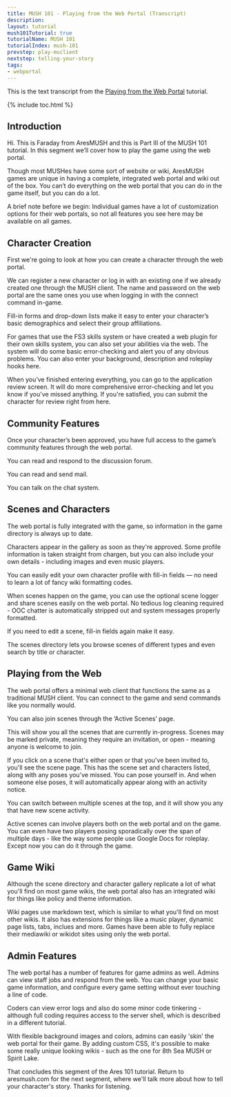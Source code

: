 ```yaml
---
title: MUSH 101 - Playing from the Web Portal (Transcript)
description: 
layout: tutorial
mush101Tutorial: true
tutorialName: MUSH 101
tutorialIndex: mush-101
prevstep: play-muclient
nextstep: telling-your-story
tags:
- webportal
---
```


This is the text transcript from the [Playing from the Web Portal](/mush-101/play-webportal.html) tutorial.

{% include toc.html %}

## Introduction

Hi.  This is Faraday from AresMUSH and this is Part III of the MUSH 101 tutorial.  In this segment we’ll cover how to play the game using the web portal.

Though most MUSHes have some sort of website or wiki, AresMUSH games are unique in having a complete, integrated web portal and wiki out of the box.  You can’t do everything on the web portal that you can do in the game itself, but you can do a lot. 

A brief note before we begin: Individual games have a lot of customization options for their web portals, so not all features you see here may be available on all games.

## Character Creation

First we're going to look at how you can create a character through the web portal.

We can register a new character or log in with an existing one if we already created one through the MUSH client.  The name and password on the web portal are the same ones you use when logging in with the connect command in-game.

Fill-in forms and drop-down lists make it easy to enter your character’s basic demographics and select their group affiliations.

For games that use the FS3 skills system or have created a web plugin for their own skills system, you can also set your abilities via the web.  The system will do some basic error-checking and alert you of any obvious problems.  You can also enter your background, description and roleplay hooks here. 

When you’ve finished entering everything, you can  go to the application review screen.  It will do more comprehensive error-checking and let you know if you've missed anything.  If you're satisfied, you can submit the character for review right from here.

## Community Features

Once your character’s been approved, you have full access to the game’s community features through the web portal.  

You can read and respond to the discussion forum.

You can read and send mail.

You can talk on the chat system.

## Scenes and Characters

The web portal is fully integrated with the game, so information in the game directory is always up to date.

Characters appear in the gallery as soon as they're approved.  Some profile information is taken straight from chargen, but you can also include your own details - including images and even music players.

You can easily edit your own character profile with fill-in fields — no need to learn a lot of fancy wiki formatting codes.

When scenes happen on the game,  you can use the optional scene logger and share scenes easily on the web portal.  No tedious log cleaning required - OOC chatter is automatically stripped out and system messages properly formatted.

If you need to edit a scene, fill-in fields again make it easy.

The scenes directory lets you browse scenes of different types and even search by title or character.

## Playing from the Web

The web portal offers a minimal web client that functions the same as a traditional MUSH client.  You can connect to the game and send commands like you normally would.

You can also join scenes through the ‘Active Scenes’ page.  

This will show you all the scenes that are currently in-progress.  Scenes may be marked private, meaning they require an invitation, or open - meaning anyone is welcome to join.

If you click on a scene that's either open or that you've been invited to, you'll see the scene page.  This has the scene set and characters listed, along with any poses you've missed.  You can pose yourself in.  And when someone else poses, it will automatically appear along with an activity notice.

You can switch between multiple scenes at the top, and it will show you any that have new scene activity.  

Active scenes can involve players both on the web portal and on the game.  You can even have two players posing sporadically over the span of multiple days - like the way some people use Google Docs for roleplay.  Except now you can do it through the game.


## Game Wiki

Although the scene directory and character gallery replicate a lot of what you'll find on most game wikis, the web portal also has an integrated wiki for things like policy and theme information.

Wiki pages use markdown text, which is similar to what you'll find on most other wikis.  It also has extensions for things like a music player, dynamic page lists, tabs, inclues and more.  Games have been able to fully replace their mediawiki or wikidot sites using only the web portal.

## Admin Features

The web portal has a number of features for game admins as well.  Admins can view staff jobs and respond from the web.  You can change your basic game information, and configure every game setting without ever touching a line of code.

Coders can view error logs and also do some minor code tinkering - although full coding requires access to the server shell, which is described in a different tutorial.

With flexible background images and colors, admins can easily 'skin' the web portal for their game.  By adding custom CSS, it's possible to make some really unique looking wikis - such as the one for 8th Sea MUSH or Spirit Lake.

That concludes this segment of the Ares 101 tutorial.  Return to aresmush.com for the next segment, where we'll talk more about how to tell your character's story.  Thanks for listening.


